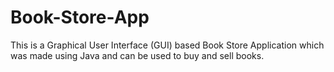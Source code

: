 # Book-Store-App
This is a Graphical User Interface (GUI) based Book Store Application which was made using Java and can be used to buy and sell books.
